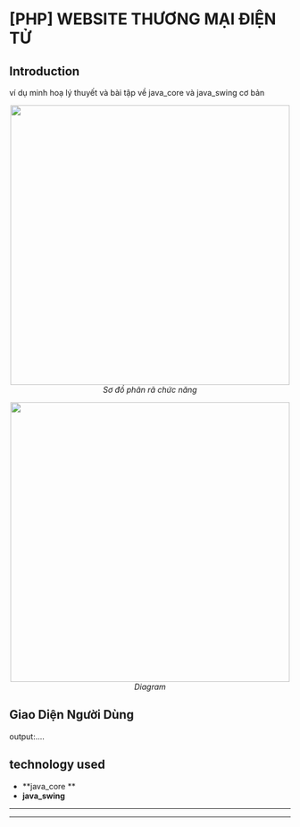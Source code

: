 # [PHP] WEBSITE THƯƠNG MẠI ĐIỆN TỬ

## Introduction
ví dụ minh hoạ lý thuyết và bài tập về java_core và java_swing cơ bản

<p align="center">
  <img src="pic/sodophanrachucnang.png" width=500><br/>
  <i>Sơ đồ phân rã chức năng</i>
</p>

<p align="center">
  <img src="pic/diagram.png" width=500><br/>
  <i> Diagram</i>
</p>

## Giao Diện Người Dùng
output:....





## technology used
* **java_core **
* **java_swing**
* **** 
*****


